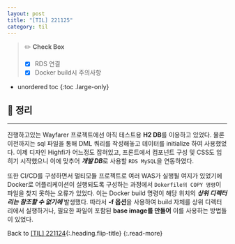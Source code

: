 ```yaml
---
layout: post
title: "[TIL] 221125"
category: til
---
```

> ✏️ **Check Box**
>
> * [x] <label>RDS 연결</label>
> * [x] <label>Docker build시 주의사항</label>

* unordered toc
{:toc .large-only}

## 📌 정리
***

진행하고있는 Wayfarer 프로젝트에선 아직 테스트용 **H2 DB**를 이용하고 있었다. 물론 이전까지는 sql 파일을 통해 DML 쿼리를 작성해놓고 데이터를 initialize 하여 사용했었다. 이제 디자인 Highfi가 어느정도 잡혀있고, 프론트에서 컴포넌트 구성 및 CSS도 입히기 시작했으니 이에 맞추어 ***개발 DB***로 사용할 `RDS MySQL`을 연동하였다.

또한 CI/CD를 구성하면서 멀티모듈 프로젝트로 여러 WAS가 실행될 여지가 있었기에 Docker로 어플리케이션이 실행되도록 구성하는 과정에서 `Dokerfile의 COPY 명령`이 파일을 찾지 못하는 오류가 있었다. 이는 Docker build 명령이 해당 위치의 ***상위 디렉터리는 참조할 수 없기에*** 발생했다. 따라서 **-f 옵션**을 사용하여 build 자체를 상위 디렉터리에서 실행하거나, 필요한 파일이 포함된 **base image를 만들어** 이를 사용하는 방법들이 있었다.

Back to [[TIL] 221124](221124-til){:.heading.flip-title}
{:.read-more}